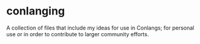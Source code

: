 # conlanging
A collection of files that include my ideas for use in Conlangs; for personal use or in order to contribute to larger community efforts.
